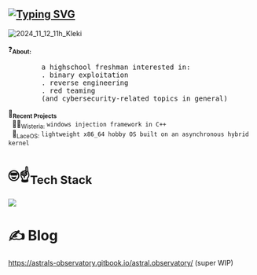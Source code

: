 ## [![Typing SVG](https://readme-typing-svg.herokuapp.com?font=DinaRemasterII&size=22&duration=3000&pause=1000&color=D79E6F&background=000000&center=true&width=435&lines=mood%3A+dying;teleporting+bread+rn;mama+a+faulty+device+driver+behind+U;throwing+binaries+at+PEDA;peta+how+are+you+doing+that+;stream+SWV;rotating+vortexes+;on+everyone+intel+is+better;one+fiss..+two+fiss..+uh;death+to+all+stripped+binaries+)](https://git.io/typing-svg)
![2024_11_12_11h_Kleki](https://github.com/user-attachments/assets/181096b1-d195-4fb1-ac52-2c323d00dc7e)

</p>
 ❓<sub><strong>About:</strong></sub>
    <pre>
        a highschool freshman interested in:
        . binary exploitation
        . reverse engineering
        . red teaming
        (and cybersecurity-related topics in general)</pre>
</p>

<p>
    🧰<sub><strong>Recent Projects</strong></sub><br>
    &nbsp; 🌿💜<sub>Wisteria:</sub> <code>windows injection framework in C++</code><br>
    &nbsp; 🎀<sub>LaceOS:</sub> <code>lightweight x86_64 hobby OS built on an asynchronous hybrid kernel</code>
</p>

#  🤓☝️<sub><strong>Tech Stack</strong></sub></br>
  [![](https://skillicons.dev/icons?i=python,c,cpp,cs,rust,powershell,bash,windows,kali,neovim,vscode,visualstudio,git,github)](https://skillicons.dev)
# ✍️ Blog</sub></br>
https://astrals-observatory.gitbook.io/astral.observatory/ (super WIP)
